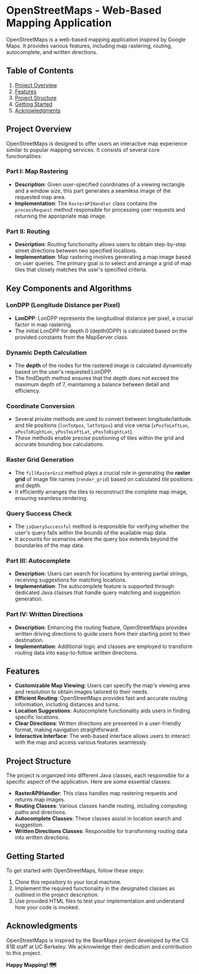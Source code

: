 # OpenStreetMaps - Web-Based Mapping Application

OpenStreetMaps is a web-based mapping application inspired by Google Maps. It provides various features, including map rastering, routing, autocomplete, and written directions. 

## Table of Contents

1. [Project Overview](#project-overview)
2. [Features](#features)
3. [Project Structure](#project-structure)
4. [Getting Started](#getting-started)
5. [Acknowledgments](#acknowledgments)

## Project Overview

OpenStreetMaps is designed to offer users an interactive map experience similar to popular mapping services. It consists of several core functionalities:

### Part I: Map Rastering

- **Description**: Given user-specified coordinates of a viewing rectangle and a window size, this part generates a seamless image of the requested map area.
- **Implementation**: The `RasterAPIHandler` class contains the `processRequest` method responsible for processing user requests and returning the appropriate map image.

### Part II: Routing

- **Description**: Routing functionality allows users to obtain step-by-step street directions between two specified locations.
- **Implementation**: Map rastering involves generating a map image based on user queries. The primary goal is to select and arrange a grid of map tiles that closely matches the user's specified criteria.

## Key Components and Algorithms

### LonDPP (Longitude Distance per Pixel)

- **LonDPP**: LonDPP represents the longitudinal distance per pixel, a crucial factor in map rastering.
- The initial LonDPP for depth 0 (depth0DPP) is calculated based on the provided constants from the MapServer class.

### Dynamic Depth Calculation

- The **depth** of the nodes for the rastered image is calculated dynamically based on the user's requested LonDPP.
- The findDepth method ensures that the depth does not exceed the maximum depth of 7, maintaining a balance between detail and efficiency.

### Coordinate Conversion

- Several private methods are used to convert between longitude/latitude and tile positions (`lonToXpos`, `latToYpos`) and vice versa (`xPosToLeftLon`, `xPosToRightLon`, `yPosToLeftLat`, `yPosToRightLat`).
- These methods enable precise positioning of tiles within the grid and accurate bounding box calculations.

### Raster Grid Generation

- The `fillRasterGrid` method plays a crucial role in generating the **raster grid** of image file names (`render_grid`) based on calculated tile positions and depth.
- It efficiently arranges the tiles to reconstruct the complete map image, ensuring seamless rendering.

### Query Success Check

- The `isQuerySuccessful` method is responsible for verifying whether the user's query falls within the bounds of the available map data.
- It accounts for scenarios where the query box extends beyond the boundaries of the map data.


### Part III: Autocomplete

- **Description**: Users can search for locations by entering partial strings, receiving suggestions for matching locations.
- **Implementation**: The autocomplete feature is supported through dedicated Java classes that handle query matching and suggestion generation.

### Part IV: Written Directions

- **Description**: Enhancing the routing feature, OpenStreetMaps provides written driving directions to guide users from their starting point to their destination.
- **Implementation**: Additional logic and classes are employed to transform routing data into easy-to-follow written directions.

## Features

- **Customizable Map Viewing**: Users can specify the map's viewing area and resolution to obtain images tailored to their needs.
- **Efficient Routing**: OpenStreetMaps provides fast and accurate routing information, including distances and turns.
- **Location Suggestions**: Autocomplete functionality aids users in finding specific locations.
- **Clear Directions**: Written directions are presented in a user-friendly format, making navigation straightforward.
- **Interactive Interface**: The web-based interface allows users to interact with the map and access various features seamlessly.

## Project Structure

The project is organized into different Java classes, each responsible for a specific aspect of the application. Here are some essential classes:

- **RasterAPIHandler**: This class handles map rastering requests and returns map images.
- **Routing Classes**: Various classes handle routing, including computing paths and directions.
- **Autocomplete Classes**: These classes assist in location search and suggestion.
- **Written Directions Classes**: Responsible for transforming routing data into written directions.

## Getting Started

To get started with OpenStreetMaps, follow these steps:

1. Clone this repository to your local machine.
2. Implement the required functionality in the designated classes as outlined in the project description.
3. Use provided HTML files to test your implementation and understand how your code is invoked.


## Acknowledgments

OpenStreetMaps is inspired by the BearMaps project developed by the CS 61B staff at UC Berkeley. We acknowledge their dedication and contribution to this project.


**Happy Mapping! 🗺️**
